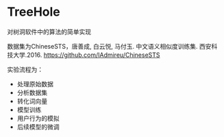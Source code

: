 # TreeHole
对树洞软件中的算法的简单实现

数据集为ChineseSTS，唐善成, 白云悦, 马付玉. 中文语义相似度训练集. 西安科技大学.2016. https://github.com/IAdmireu/ChineseSTS

实验流程为：
- 处理原始数据
- 分析数据集
- 转化词向量
- 模型训练
- 用户行为的模拟
- 后续模型的微调
